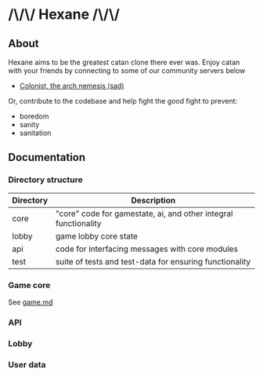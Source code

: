 # /\\/\\/ Hexane /\\/\\/

## About
Hexane aims to be the greatest catan clone there ever was.
Enjoy catan with your friends by connecting to some of our community servers below
- [Colonist, the arch nemesis (sad)][s1]

Or, contribute to the codebase and help fight the good fight to prevent:
+ boredom
+ sanity
+ sanitation

[s1]: <https://colonist.io>

## Documentation
### Directory structure
| Directory | Description |
| ------ | ------ |
| core | "core" code for gamestate, ai, and other integral functionality |
| lobby | game lobby core state |
| api | code for interfacing messages with core modules |
| test | suite of tests and test-data for ensuring functionality |

### Game core
See [game.md](markdown/game.md)
### API

### Lobby
### User data